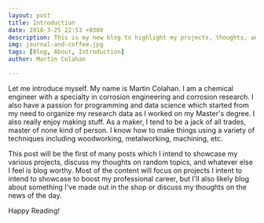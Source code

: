 ```yaml
---
layout: post
title: Introduction
date: 2018-3-25 22:53 +0300
description: This is my new blog to highlight my projects, thoughts, and other things.
img: journal-and-coffee.jpg 
tags: [Blog, About, Introduction]
author: Martin Colahan

---
```


Let me introduce myself. My name is Martin Colahan. I am a chemical engineer with a specialty in corrosion engineering and corrosion research. I also have a passion for programming and data science which started from my need to organize my research data as I worked on my Master's degree. I also really enjoy making stuff. As a maker, I tend to be a jack of all trades, master of none kind of person. I know how to make things using a variety of techniques including woodworking, metalworking, machining, etc. 

This post will be the first of many posts which I intend to showcase my various projects, discuss my thoughts on random topics, and whatever else I feel is blog worthy. Most of the content will focus on projects I intent to intend to showcase to boost my professional career, but I'll also likely blog about something I've made out in the shop or discuss my thoughts on the news of the day. 

Happy Reading!

